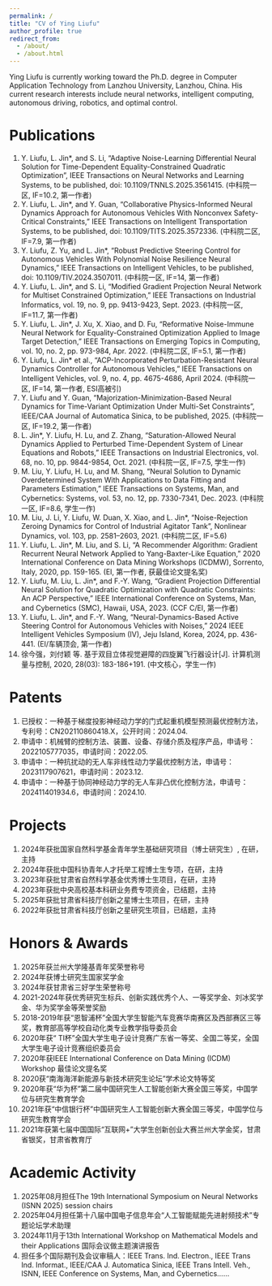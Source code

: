 ```yaml
---
permalink: /
title: "CV of Ying Liufu"
author_profile: true
redirect_from: 
  - /about/
  - /about.html
---
```


Ying Liufu is currently working toward the Ph.D. degree in Computer Application Technology from Lanzhou University, Lanzhou, China. His current research interests include neural networks, intelligent computing, autonomous driving, robotics, and optimal control.

Publications
======
1. Y. Liufu, L. Jin*, and S. Li, “Adaptive Noise-Learning Differential Neural Solution for Time-Dependent Equality-Constrained Quadratic Optimization”, IEEE Transactions on Neural Networks and Learning Systems, to be published, doi: 10.1109/TNNLS.2025.3561415. (中科院一区, IF=10.2, 第一作者)
2. Y. Liufu, L. Jin*, and Y. Guan, “Collaborative Physics-Informed Neural Dynamics Approach for Autonomous Vehicles With Nonconvex Safety-Critical Constraints,” IEEE Transactions on Intelligent Transportation Systems, to be published, doi: 10.1109/TITS.2025.3572336. (中科院二区, IF=7.9, 第一作者)
3. Y. Liufu, Z. Yu, and L. Jin*, “Robust Predictive Steering Control for Autonomous Vehicles With Polynomial Noise Resilience Neural Dynamics,” IEEE Transactions on Intelligent Vehicles, to be published, doi: 10.1109/TIV.2024.3507011. (中科院一区, IF=14, 第一作者)
4. Y. Liufu, L. Jin*, and S. Li, “Modified Gradient Projection Neural Network for Multiset Constrained Optimization,” IEEE Transactions on Industrial Informatics, vol. 19, no. 9, pp. 9413-9423, Sept. 2023. (中科院一区, IF=11.7, 第一作者)
5. Y. Liufu, L. Jin*, J. Xu, X. Xiao, and D. Fu, “Reformative Noise-Immune Neural Network for Equality-Constrained Optimization Applied to Image Target Detection,” IEEE Transactions on Emerging Topics in Computing, vol. 10, no. 2, pp. 973-984, Apr. 2022. (中科院二区, IF=5.1, 第一作者)
6. Y. Liufu, L. Jin* et al., “ACP-Incorporated Perturbation-Resistant Neural Dynamics Controller for Autonomous Vehicles,” IEEE Transactions on Intelligent Vehicles, vol. 9, no. 4, pp. 4675-4686, April 2024. (中科院一区, IF=14, 第一作者, ESI高被引)
7. Y. Liufu and Y. Guan, “Majorization-Minimization-Based Neural Dynamics for Time-Variant Optimization Under Multi-Set Constraints”, IEEE/CAA Journal of Automatica Sinica, to be published, 2025. (中科院一区, IF=19.2, 第一作者)
8. L. Jin*, Y. Liufu, H. Lu, and Z. Zhang, “Saturation-Allowed Neural Dynamics Applied to Perturbed Time-Dependent System of Linear Equations and Robots,” IEEE Transactions on Industrial Electronics, vol. 68, no. 10, pp. 9844-9854, Oct. 2021. (中科院一区, IF=7.5, 学生一作) 
9. M. Liu, Y. Liufu, H. Lu, and M. Shang, “Neural Solution to Dynamic Overdetermined System With Applications to Data Fitting and Parameters Estimation,” IEEE Transactions on Systems, Man, and Cybernetics: Systems, vol. 53, no. 12, pp. 7330-7341, Dec. 2023. (中科院一区, IF=8.6, 学生一作)
10. M. Liu, J. Li, Y. Liufu, W. Duan, X. Xiao, and L. Jin*, “Noise-Rejection Zeroing Dynamics for Control of Industrial Agitator Tank”, Nonlinear Dynamics, vol. 103, pp. 2581–2603, 2021. (中科院二区, IF=5.6)
11. Y. Liufu, L. Jin*, M. Liu, and S. Li, “A Recommender Algorithm: Gradient Recurrent Neural Network Applied to Yang-Baxter-Like Equation,” 2020 International Conference on Data Mining Workshops (ICDMW), Sorrento, Italy, 2020, pp. 159-165. (EI, 第一作者, 获最佳论文提名奖)
12. Y. Liufu, M. Liu, L. Jin*, and F.-Y. Wang, “Gradient Projection Differential Neural Solution for Quadratic Optimization with Quadratic Constraints: An ACP Perspective,” IEEE International Conference on Systems, Man, and Cybernetics (SMC), Hawaii, USA, 2023. (CCF C/EI, 第一作者)
13. Y. Liufu, L. Jin*, and F.-Y. Wang, “Neural-Dynamics-Based Active Steering Control for Autonomous Vehicles with Noises,” 2024 IEEE Intelligent Vehicles Symposium (IV), Jeju Island, Korea, 2024, pp. 436-441. (EI/车辆顶会, 第一作者)
14. 徐今强，刘付颖 等. 基于双目立体视觉避障的四旋翼飞行器设计[J]. 计算机测量与控制, 2020, 28(03): 183-186+191. (中文核心，学生一作)

Patents
======
1.	已授权：一种基于梯度投影神经动力学的门式起重机模型预测最优控制方法，专利号：CN202110860418.X，公开时间：2024.04.
2.	申请中：机械臂的控制方法、装置、设备、存储介质及程序产品，申请号：2022105777035，申请时间：2022.05.
3.	申请中：一种抗扰动的无人车非线性动力学最优控制方法，申请号：2023117907621，申请时间：2023.12.
4.	申请中：一种基于协同神经动力学的无人车非凸优化控制方法，申请号：202411401934.6，申请时间：2024.10.

Projects
======
1.	2024年获批国家自然科学基金青年学生基础研究项目（博士研究生）, 在研，主持
2.	2024年获批中国科协青年人才托举工程博士生专项，在研，主持
3.	2023年获批甘肃省自然科学基金优秀博士生项目，在研，主持
4.	2023年获批中央高校基本科研业务费专项资金，已结题，主持
5.	2025年获批甘肃省科技厅创新之星博士生项目，在研，主持
6.	2022年获批甘肃省科技厅创新之星研究生项目，已结题，主持

Honors & Awards
======
1.	2025年获兰州大学隆基青年奖荣誉称号
2.	2024年获博士研究生国家奖学金
3.	2024年获甘肃省三好学生荣誉称号
4.	2021-2024年获优秀研究生标兵、创新实践优秀个人、一等奖学金、刘冰奖学金、华为奖学金等荣誉奖励
5.	2018-2019年获“恩智浦杯”全国大学生智能汽车竞赛华南赛区及西部赛区三等奖，教育部高等学校自动化类专业教学指导委员会
6.	2020年获“ TI杯”全国大学生电子设计竞赛广东省一等奖、全国二等奖，全国大学生电子设计竞赛组织委员会
7.	2020年获IEEE International Conference on Data Mining (ICDM) Workshop 最佳论文提名奖
8.	2020获“南海海洋新能源与新技术研究生论坛”学术论文特等奖
9.	2020年获“华为杯”第二届中国研究生人工智能创新大赛全国三等奖，中国学位与研究生教育学会
10.	2021年获“中信银行杯”中国研究生人工智能创新大赛全国三等奖，中国学位与研究生教育学会
11.	2021年获第七届中国国际“互联网+”大学生创新创业大赛兰州大学金奖，甘肃省银奖，甘肃省教育厅
    
Academic Activity
======
1.  2025年08月担任The 19th International Symposium on Neural Networks (ISNN 2025) session chairs
2.	2025年04月担任第十八届中国电子信息年会“人工智能赋能先进射频技术”专题论坛学术助理
3.	2024年11月于13th International Workshop on Mathematical Models and their Applications 国际会议做主题演讲报告
4.	担任多个国际期刊及会议审稿人：IEEE Trans. Ind. Electron., IEEE Trans Ind. Informat., IEEE/CAA J. Automatica Sinica, IEEE Trans Intell. Veh., ISNN, IEEE Conference on Systems, Man, and Cybernetics……
